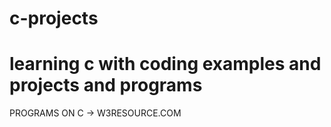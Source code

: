 # c-projects
learning c with coding examples and projects and programs
==================
PROGRAMS ON C
-> W3RESOURCE.COM
